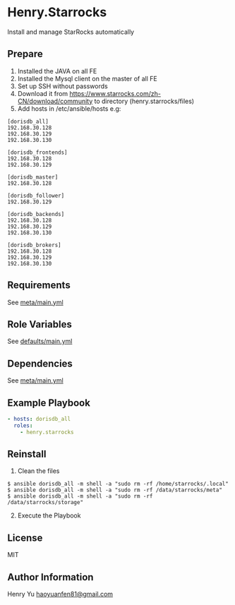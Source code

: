 Henry.Starrocks
=========

Install and manage StarRocks automatically

Prepare
------------
1. Installed the JAVA on all FE
2. Installed the Mysql client on the master of all FE
3. Set up SSH without passwords
4. Download it from https://www.starrocks.com/zh-CN/download/community to directory (henry.starrocks/files)
5. Add hosts in /etc/ansible/hosts
e.g:
```
[dorisdb_all]
192.168.30.128
192.168.30.129
192.168.30.130

[dorisdb_frontends]
192.168.30.128
192.168.30.129

[dorisdb_master]
192.168.30.128

[dorisdb_follower]
192.168.30.129

[dorisdb_backends]
192.168.30.128
192.168.30.129
192.168.30.130

[dorisdb_brokers]
192.168.30.128
192.168.30.129
192.168.30.130
```


Requirements
------------

See [meta/main.yml](meta/main.yml)

Role Variables
--------------

See [defaults/main.yml](defaults/main.yml)

Dependencies
------------

See [meta/main.yml](meta/main.yml)

Example Playbook
----------------

```yml
- hosts: dorisdb_all
  roles:
    - henry.starrocks
```

Reinstall
----------------
1. Clean the files

```shell
$ ansible dorisdb_all -m shell -a "sudo rm -rf /home/starrocks/.local"
$ ansible dorisdb_all -m shell -a "sudo rm -rf /data/starrocks/meta"
$ ansible dorisdb_all -m shell -a "sudo rm -rf /data/starrocks/storage"
```
2. Execute the Playbook

License
-------

MIT

Author Information
------------------

Henry Yu <haoyuanfen81@gmail.com>
